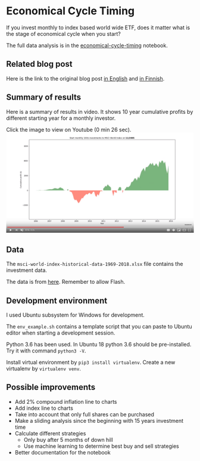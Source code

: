 # Economical Cycle Timing
If you invest monthly to index based world wide ETF, does it matter what is the stage of economical cycle when you start?

The full data analysis is in the [economical-cycle-timing](economical-cycle-timing.ipynb) notebook.

## Related blog post
Here is the link to the original blog post [in English](https://mikaelahonen.com/en/blog/should-you-start-investing-if-a-depression-is-coming-data-analysis/) and [in Finnish](https://mikaelahonen.com/fi/blog/kannattaako-saannollinen-sijoittaminen-aloittaa-laskusuhdanteen-lahestyessa-data-analyysi/).

## Summary of results
Here is a summary of results in video. It shows 10 year cumulative profits by different starting year for a monthly investor.

Click the image to view on Youtube (0 min 26 sec).
[![alt](img/msci-world-index-10-year-cumulative-profit-start-investing-2005.png)](https://www.youtube.com/watch?v=cDFb_YQcqRQ)

## Data
The `msci-world-index-historical-data-1969-2018.xlsx` file contains the investment data.

The data is from [here](https://app2.msci.com/products/indexes/performance/regional_chart.html?asOf=Dec%2007,%202018&size=36&scope=R&style=C&currency=15&priceLevel=0&indexId=106#). Remember to allow Flash.

## Development environment
I used Ubuntu subsystem for Windows for development.

The `env_example.sh` contains a template script that you can paste to Ubuntu editor when starting a development session.

Python 3.6 has been used. In Ubuntu 18 python 3.6 should be pre-installed. Try it with command `python3 -V`.

Install virtual environment by `pip3 install virtualenv`. Create a new virtualenv by `virtualenv venv`.

## Possible improvements
* Add 2% compound inflation line to charts
* Add index line to charts
* Take into account that only full shares can be purchased
* Make a sliding analysis since the beginning with 15 years investment time
* Calculate different strategies
  * Only buy after 5 months of down hill
  * Use machine learning to determine best buy and sell strategies
* Better documentation for the notebook
